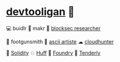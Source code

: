 # [devtooligan](https://twitter.com/devtooligan) 🫡

💻 buidlr 🤖 makr
🧐 [blocksec researcher](https://github.com/Yacademy-block-2) 

🔫 footgunsmith 🎨 [ascii artiste](https://github.com/devtooligan/awesome-ascii-art)
 ☁ [cloudhunter](https://github.com/devtooligan/cloudhunter)


🔹 [Solidity](https://github.com/ethereum/solidity) ♘ [Huff](https://github.com/devtooligan/awesome-huff) 💊 [Foundry](https://book.getfoundry.sh/) 💜 [Tenderly](https://github.com/Tenderly)
